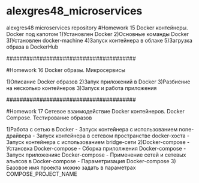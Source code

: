 # alexgres48_microservices
alexgres48 microservices repository
#Homework 15
Docker контейнеры. Docker под капотом
1)Установлен Docker
2)Основные команды Docker
3)Установлен  docker-machine
4)Запуск контейнера в облаке
5)Загрузка образа в DockerHub

#######################################

#Homework 16
Docker образы. Микросервисы

1)Описание Docker образов
2)Запук приложений в Docker
3)Разбиение на несколько контейнеров
3)Запуск и работа приложения

#######################################

#Homework 17
Сетевое взаимодействие Docker контейнеров. Docker Compose. Тестирование образов

1)Работа с сетью в Docker
    - Запуск контейнера с использованием none-драйвера
    - Запуск контейнера в сетевом пространстве docker-хоста
    - Запуск контейнера с использованием bridge-сети
2)Docker-compose
    - Установка Docker-compose
    - Сборка прилолжения Docker-compose
    - Запуск приложенияс Docker-compose
    - Применение сетей и сетевых альясов в Docker-compose
    - Параметризация Docker-compose
3) Базовое имя проекта можно задать в параметрах COMPOSE_PROJECT_NAME